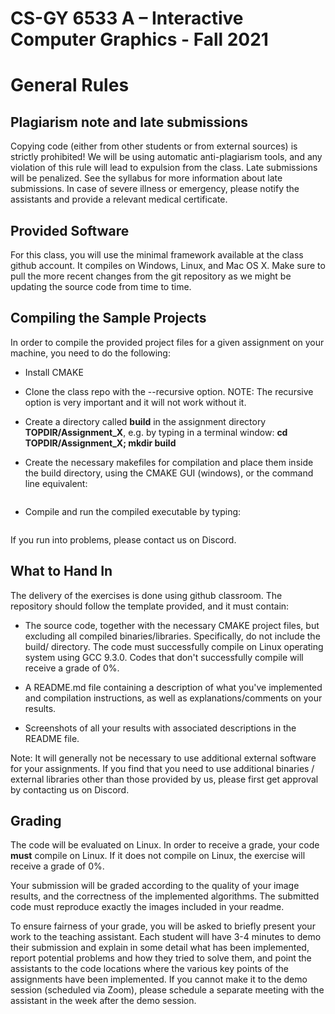 
# CS-GY 6533 A – Interactive Computer Graphics - Fall 2021

# General Rules


## Plagiarism note and late submissions

Copying code (either from other students or from external sources) is strictly prohibited! We will be using automatic anti-plagiarism tools, and any violation of this rule will lead to expulsion from the class. Late submissions will be penalized. See the syllabus for more information about late submissions. In case of severe illness or emergency, please notify the assistants and provide a relevant medical certificate.

## Provided Software

For this class, you will use the minimal framework available at the class github account. It compiles on Windows, Linux, and Mac OS X. Make sure to pull the more recent changes from the git repository as we might be updating the source code from time to time.

## Compiling the Sample Projects

In order to compile the provided project files for a given assignment on your machine, you need to do the following:

* Install CMAKE

* Clone the class repo with the --recursive option. NOTE: The recursive option is very important and it will not work without it.

* Create a directory called **build** in the assignment directory **TOPDIR/Assignment_X**, e.g. by typing in a terminal window:
**cd TOPDIR/Assignment_X; mkdir build**

* Create the necessary makefiles for compilation and place them inside the build directory, using the CMAKE GUI (windows), or the command line equivalent: 
```cd build; cmake ../
```

* Compile and run the compiled executable by typing:
```make; ./AssignmentX
```

If you run into problems, please contact us on Discord.

## What to Hand In

The delivery of the exercises is done using github classroom. The repository should follow the template provided, and it must contain:

* The source code, together with the necessary CMAKE project files, but excluding all compiled binaries/libraries. Specifically, do not include the build/ directory. The code must successfully compile on Linux operating system using GCC 9.3.0. Codes that don't successfully compile will receive a grade of 0%.

* A README.md file containing a description of what you've implemented and compilation
instructions, as well as explanations/comments on your results.

*  Screenshots of all your results with associated descriptions in the README file.

Note: It will generally not be necessary to use additional external software for your assignments. If you find that you need to use additional binaries / external libraries other than those provided by us, please first get approval by contacting us on Discord.

## Grading

The code will be evaluated on Linux. In order to receive a grade, your code **must** compile on Linux. If it does not compile on Linux, the exercise will receive a grade of 0%. 

Your submission will be graded according to the quality of your image results, and the correctness of the implemented algorithms. The submitted code must reproduce exactly the images included in your readme. 

To ensure fairness of your grade, you will be asked to briefly present your work to the teaching assistant. Each student will have 3-4 minutes to demo their submission and explain in some detail what has been implemented, report potential problems and how they tried to solve them, and point the assistants to the code locations where the various key points of the assignments have been implemented. If you cannot make it to the demo session (scheduled via Zoom), please schedule a separate meeting with the assistant in the week after the demo session.
